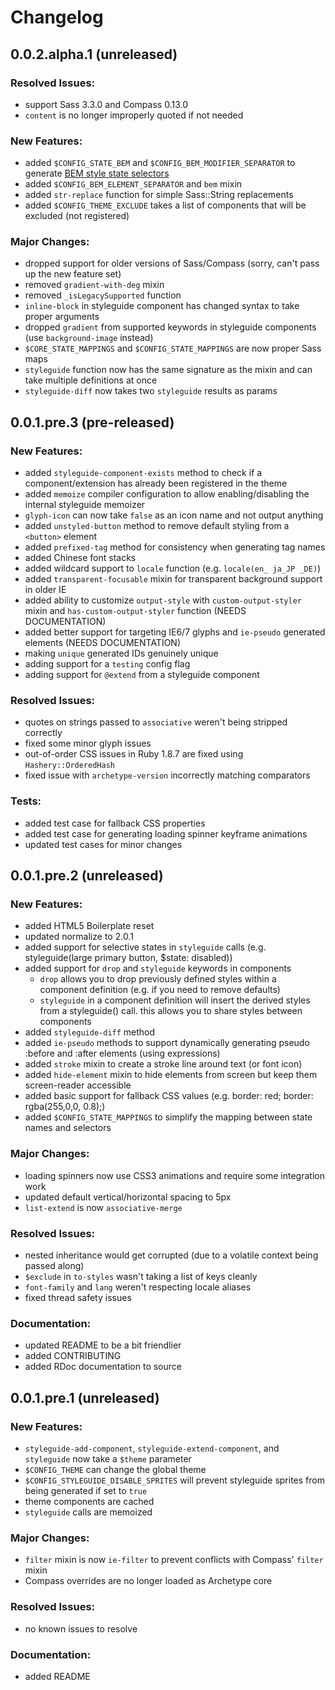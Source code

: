 # Changelog

## 0.0.2.alpha.1 (unreleased)

### Resolved Issues:

- support Sass 3.3.0 and Compass 0.13.0
- `content` is no longer improperly quoted if not needed

### New Features:

- added `$CONFIG_STATE_BEM` and `$CONFIG_BEM_MODIFIER_SEPARATOR` to generate [BEM style state selectors](http://bem.info/method/)
- added `$CONFIG_BEM_ELEMENT_SEPARATOR` and `bem` mixin
- added `str-replace` function for simple Sass::String replacements
- added `$CONFIG_THEME_EXCLUDE` takes a list of components that will be excluded (not registered)

### Major Changes:

- dropped support for older versions of Sass/Compass (sorry, can't pass up the new feature set)
- removed `gradient-with-deg` mixin
- removed `_isLegacySupported` function
- `inline-block` in styleguide component has changed syntax to take proper arguments
- dropped `gradient` from supported keywords in styleguide components (use `background-image` instead)
- `$CORE_STATE_MAPPINGS` and `$CONFIG_STATE_MAPPINGS` are now proper Sass maps
- `styleguide` function now has the same signature as the mixin and can take multiple definitions at once
- `styleguide-diff` now takes two `styleguide` results as params

## 0.0.1.pre.3 (pre-released)

### New Features:

- added `styleguide-component-exists` method to check if a component/extension has already been registered in the theme
- added `memoize` compiler configuration to allow enabling/disabling the internal styleguide memoizer
- `glyph-icon` can now take `false` as an icon name and not output anything
- added `unstyled-button` method to remove default styling from a `<button>` element
- added `prefixed-tag` method for consistency when generating tag names
- added Chinese font stacks
- added wildcard support to `locale` function (e.g. `locale(en_ ja_JP _DE)`)
- added `transparent-focusable` mixin for transparent background support in older IE
- added ability to customize `output-style` with `custom-output-styler` mixin and `has-custom-output-styler` function (NEEDS DOCUMENTATION)
- added better support for targeting IE6/7 glyphs and `ie-pseudo` generated elements (NEEDS DOCUMENTATION)
- making `unique` generated IDs genuinely unique
- adding support for a `testing` config flag
- adding support for `@extend` from a styleguide component

### Resolved Issues:

- quotes on strings passed to `associative` weren't being stripped correctly
- fixed some minor glyph issues
- out-of-order CSS issues in Ruby 1.8.7 are fixed using `Hashery::OrderedHash`
- fixed issue with `archetype-version` incorrectly matching comparators

### Tests:

- added test case for fallback CSS properties
- added test case for generating loading spinner keyframe animations
- updated test cases for minor changes

## 0.0.1.pre.2 (unreleased)

### New Features:

- added HTML5 Boilerplate reset
- updated normalize to 2.0.1
- added support for selective states in `styleguide` calls (e.g. styleguide(large primary button, $state: disabled))
- added support for `drop` and `styleguide` keywords in components
  - `drop` allows you to drop previously defined styles within a component definition (e.g. if you need to remove defaults)
  - `styleguide` in a component definition will insert the derived styles from a styleguide() call. this allows you to share styles between components
- added `styleguide-diff` method
- added `ie-pseudo` methods to support dynamically generating pseudo :before and :after elements (using expressions)
- added `stroke` mixin to create a stroke line around text (or font icon)
- added `hide-element` mixin to hide elements from screen but keep them screen-reader accessible
- added basic support for fallback CSS values (e.g. border: red; border: rgba(255,0,0, 0.8);)
- added `$CONFIG_STATE_MAPPINGS` to simplify the mapping between state names and selectors

### Major Changes:

- loading spinners now use CSS3 animations and require some integration work
- updated default vertical/horizontal spacing to 5px
- `list-extend` is now `associative-merge`

### Resolved Issues:

- nested inheritance would get corrupted (due to a volatile context being passed along)
- `$exclude` in `to-styles` wasn't taking a list of keys cleanly
- `font-family` and `lang` weren't respecting locale aliases
- fixed thread safety issues

### Documentation:

- updated README to be a bit friendlier
- added CONTRIBUTING
- added RDoc documentation to source

## 0.0.1.pre.1 (unreleased)

### New Features:

- `styleguide-add-component`, `styleguide-extend-component`, and `styleguide` now take a `$theme` parameter
- `$CONFIG_THEME` can change the global theme
- `$CONFIG_STYLEGUIDE_DISABLE_SPRITES` will prevent styleguide sprites from being generated if set to `true`
- theme components are cached
- `styleguide` calls are memoized

### Major Changes:

- `filter` mixin is now `ie-filter` to prevent conflicts with Compass' `filter` mixin
- Compass overrides are no longer loaded as Archetype core

### Resolved Issues:

- no known issues to resolve

### Documentation:

- added README
